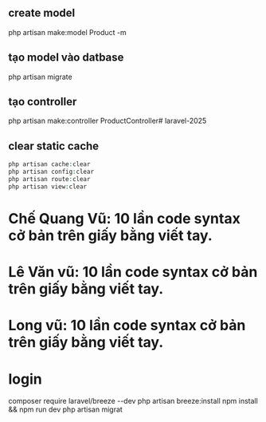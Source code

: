 ## create model
php artisan make:model Product -m
## tạo model vào datbase
php artisan migrate
## tạo controller
php artisan make:controller ProductController# laravel-2025
## clear static cache
```php
php artisan cache:clear
php artisan config:clear
php artisan route:clear
php artisan view:clear
```
# Chế Quang Vũ: 10 lần code syntax cở bản trên giấy bằng viết tay.
# Lê Văn vũ: 10 lần code syntax cở bản trên giấy bằng viết tay.
# Long vũ: 10 lần code syntax cở bản trên giấy bằng viết tay.

# login
composer require laravel/breeze --dev
php artisan breeze:install
npm install && npm run dev
php artisan migrat
